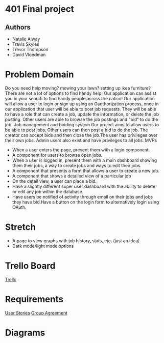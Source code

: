 # 401 Final project
## Authors
- Natalie Alway
- Travis Skyles
- Trevor Thompson
- David Vloedman
# Problem Domain
Do you need help moving? mowing your lawn? setting up ikea furniture? There are not a lot of options to find handy help. Our application can assist you in your search to find handy people across the nation! Our application will allow a user to login or sign up using an Oauthorization process, once in our application that user will be able to post job requests. They will be able to have a role that can create a job, update the information, or delete the job posting. Other users are able to browse the job postings and "bid" to do the job.
Job management and bidding system
Our project aims to allow users to be able to post jobs. Other users can then post a bid to do the job. The creator can accept bids and then close the job.The user has privileges over their own jobs. Admin users also exist and have privileges to all jobs.
MVPs

* When a user enters the page, present them with a login component.
* A component for users to browse open jobs.
* When a user is logged in, present them with a main dashboard showing them their jobs, a way to create jobs and ways to edit their jobs.
* A component that presents a form that allows a user to create a new job.
* A component that shows a detailed view of a particular job
* On the detail view, a user can place a bid.
* Have a slightly different super user dashboard with the ability to delete or edit any job within the database.
* Have users be notified of activity through email on their jobs and jobs they have bid.Have a button on the login form to alternatively login using OAuth.

# Stretch
* A page to view graphs with job history, stats, etc. (just an idea)
* Dark mode/light mode options
 
 
# Trello Board
[Trello](https://trello.com/b/7CutaFuI/canu)

# Requirements
[User Stories](#)
[Group Agreement]()
# Diagrams

